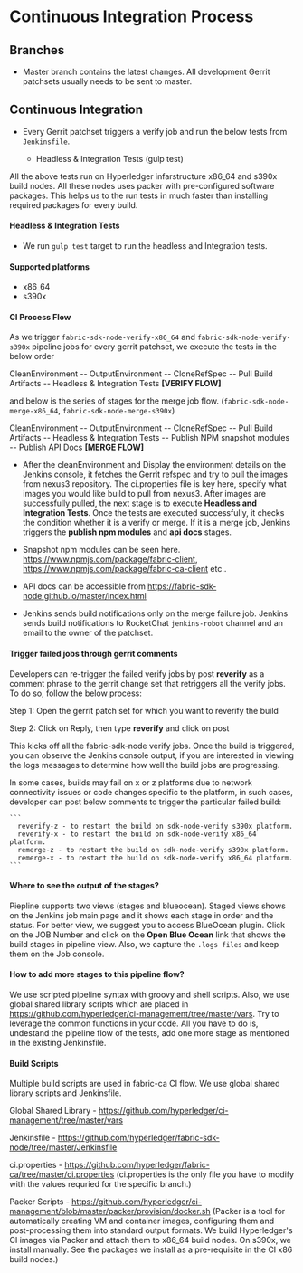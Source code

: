 # Continuous Integration Process

## Branches

- Master branch contains the latest changes. All development Gerrit patchsets usually needs to be sent to master.

## Continuous Integration

- Every Gerrit patchset triggers a verify job and run the below tests from `Jenkinsfile`.

    - Headless & Integration Tests (gulp test)

All the above tests run on Hyperledger infarstructure x86_64 and s390x build nodes. All these nodes uses packer with pre-configured software packages. This helps us to the run tests in much faster than installing required packages for every build.

#### Headless & Integration Tests

- We run `gulp test` target to run the headless and Integration tests.

#### Supported platforms

- x86_64
- s390x

#### CI Process Flow

As we trigger `fabric-sdk-node-verify-x86_64` and `fabric-sdk-node-verify-s390x` pipeline jobs for every gerrit patchset, we execute the tests in the below order

CleanEnvironment -- OutputEnvironment -- CloneRefSpec -- Pull Build Artifacts -- Headless & Integration Tests **[VERIFY FLOW]**

and below is the series of stages for the merge job flow. (`fabric-sdk-node-merge-x86_64`, `fabric-sdk-node-merge-s390x`)

CleanEnvironment -- OutputEnvironment -- CloneRefSpec -- Pull Build Artifacts -- Headless & Integration Tests -- Publish NPM snapshot modules -- Publish API Docs **[MERGE FLOW]**

- After the cleanEnvironment and Display the environment details on the Jenkins console, it fetches the Gerrit refspec and try to pull the images from nexus3 repository. The ci.properties file is key here, specify what images you would like build to pull from nexus3. After images are successfully pulled, the next stage is to execute **Headless and Integration Tests**. Once the tests are executed successfully, it checks the condition whether it is a verify or merge. If it is a merge job, Jenkins triggers the **publish npm modules** and **api docs** stages.

- Snapshot npm modules can be seen here. https://www.npmjs.com/package/fabric-client, https://www.npmjs.com/package/fabric-ca-client etc..

- API docs can be accessible from https://fabric-sdk-node.github.io/master/index.html

- Jenkins sends build notifications only on the merge failure job. Jenkins sends build notifications to RocketChat `jenkins-robot` channel and an email to the owner of the patchset.

#### Trigger failed jobs through gerrit comments

Developers can re-trigger the failed verify jobs by post **reverify** as a comment phrase to the gerrit change set that retriggers all the verify jobs. To do so, follow the below process:

Step 1: Open the gerrit patch set for which you want to reverify the build

Step 2: Click on Reply, then type **reverify** and click on post

This kicks off all the fabric-sdk-node verify jobs. Once the build is triggered, you can observe the Jenkins console output, if you are interested in viewing the logs messages to determine how well the build jobs are progressing.

In some cases, builds may fail on x or z platforms due to network connectivity issues or code changes specific to the platform, in such cases, developer can post below comments to trigger the particular failed build:
    
    ```
      reverify-z - to restart the build on sdk-node-verify s390x platform.
      reverify-x - to restart the build on sdk-node-verify x86_64 platform.
      remerge-z - to restart the build on sdk-node-verify s390x platform.
      remerge-x - to restart the build on sdk-node-verify x86_64 platform.
    ```
#### Where to see the output of the stages?

Piepline supports two views (stages and blueocean). Staged views shows on the Jenkins job main page and it shows each stage in order and the status. For better view, we suggest you to access BlueOcean plugin. Click on the JOB Number and click on the **Open Blue Ocean** link that shows the build stages in pipeline view. Also, we capture the `.logs files` and keep them on the Job console.

#### How to add more stages to this pipeline flow?

We use scripted pipeline syntax with groovy and shell scripts. Also, we use global shared library scripts which are placed in https://github.com/hyperledger/ci-management/tree/master/vars. Try to leverage the common functions in your code. All you have to do is, undestand the pipeline flow of the tests, add one more stage as mentioned in the existing Jenkinsfile.

#### Build Scripts

Multiple build scripts are used in fabric-ca CI flow. We use global shared library scripts and Jenkinsfile. 

Global Shared Library - https://github.com/hyperledger/ci-management/tree/master/vars

Jenkinsfile           - https://github.com/hyperledger/fabric-sdk-node/tree/master/Jenkinsfile

ci.properties         - https://github.com/hyperledger/fabric-ca/tree/master/ci.properties
(ci.properties is the only file you have to modify with the values requried for the specific branch.)

Packer Scripts        - https://github.com/hyperledger/ci-management/blob/master/packer/provision/docker.sh
(Packer is a tool for automatically creating VM and container images, configuring them and post-processing them into standard output formats. We build Hyperledger's CI images via Packer and attach them to x86_64 build nodes. On s390x, we install manually. See the packages we install as a pre-requisite in the CI x86 build nodes.)